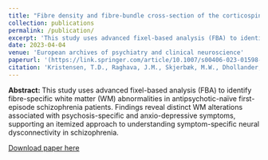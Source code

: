 ```yaml
---
title: "Fibre density and fibre-bundle cross-section of the corticospinal tract are distinctly linked to psychosis-specific symptoms in antipsychotic-naïve patients with first-episode schizophrenia."
collection: publications
permalink: /publication/
excerpt: 'This study uses advanced fixel-based analysis (FBA) to identify fibre-specific white matter (WM) abnormalities in antipsychotic-naïve first-episode schizophrenia patients. Findings reveal distinct WM alterations associated with psychosis-specific and anxio-depressive symptoms, supporting an itemized approach to understanding symptom-specific neural dysconnectivity in schizophrenia.'
date: 2023-04-04
venue: 'European archives of psychiatry and clinical neuroscience'
paperurl: '(https://link.springer.com/article/10.1007/s00406-023-01598-7)'
citation: 'Kristensen, T.D., Raghava, J.M., Skjerbæk, M.W., Dhollander, T., Syeda, W., Ambrosen, K.S., Bojesen, K.B., Nielsen, M.Ø., Pantelis, C., Glenthøj, B.Y. and Ebdrup, B.H., 2023. Fibre density and fibre-bundle cross-section of the corticospinal tract are distinctly linked to psychosis-specific symptoms in antipsychotic-naïve patients with first-episode schizophrenia. European archives of psychiatry and clinical neuroscience, 273(8), pp.1797-1812.'
---
```


<b> Abstract: </b> This study uses advanced fixel-based analysis (FBA) to identify fibre-specific white matter (WM) abnormalities in antipsychotic-naïve first-episode schizophrenia patients. Findings reveal distinct WM alterations associated with psychosis-specific and anxio-depressive symptoms, supporting an itemized approach to understanding symptom-specific neural dysconnectivity in schizophrenia.

[Download paper here](https://link.springer.com/article/10.1007/s00406-023-01598-7)
